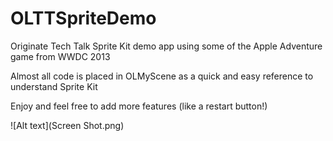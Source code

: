 OLTTSpriteDemo
==============

Originate Tech Talk Sprite Kit demo app using some of the Apple Adventure game from WWDC 2013

Almost all code is placed in OLMyScene as a quick and easy reference to understand Sprite Kit

Enjoy and feel free to add more features (like a restart button!)

![Alt text](Screen Shot.png)
